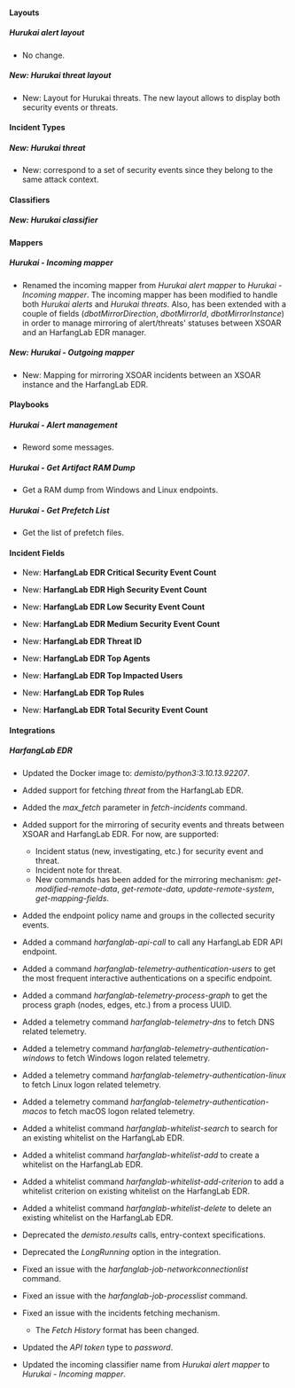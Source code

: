
#### Layouts

##### Hurukai alert layout

- No change.

##### New: Hurukai threat layout

- New: Layout for Hurukai threats. The new layout allows to display both security events or threats.


#### Incident Types

##### New: Hurukai threat

- New: correspond to a set of security events since they belong to the same attack context.


#### Classifiers

##### New: Hurukai classifier



#### Mappers

##### Hurukai - Incoming mapper

- Renamed the incoming mapper from *Hurukai alert mapper* to *Hurukai - Incoming mapper*.
The incoming mapper has been modified to handle both *Hurukai alerts* and *Hurukai threats*.
Also, has been extended with a couple of fields (*dbotMirrorDirection*, *dbotMirrorId*, *dbotMirrorInstance*) in order to manage mirroring of alert/threats' statuses between XSOAR and an HarfangLab EDR manager. 

##### New: Hurukai - Outgoing mapper

- New: Mapping for mirroring XSOAR incidents between an XSOAR instance and the HarfangLab EDR.



#### Playbooks

##### Hurukai - Alert management

- Reword some messages.

##### Hurukai - Get Artifact RAM Dump

- Get a RAM dump from Windows and Linux endpoints.

##### Hurukai - Get Prefetch List

- Get the list of prefetch files.


#### Incident Fields

- New: **HarfangLab EDR Critical Security Event Count**

- New: **HarfangLab EDR High Security Event Count**

- New: **HarfangLab EDR Low Security Event Count**

- New: **HarfangLab EDR Medium Security Event Count**

- New: **HarfangLab EDR Threat ID**

- New: **HarfangLab EDR Top Agents**

- New: **HarfangLab EDR Top Impacted Users**

- New: **HarfangLab EDR Top Rules**

- New: **HarfangLab EDR Total Security Event Count**


#### Integrations

##### HarfangLab EDR

- Updated the Docker image to: *demisto/python3:3.10.13.92207*.

- Added support for fetching *threat* from the HarfangLab EDR.
- Added the *max_fetch* parameter in *fetch-incidents* command.
- Added support for the mirroring of security events and threats between XSOAR and HarfangLab EDR. For now, are supported:
  - Incident status (new, investigating, etc.) for security event and threat.
  - Incident note for threat.
  - New commands has been added for the mirroring mechanism: *get-modified-remote-data*, *get-remote-data*, *update-remote-system*, *get-mapping-fields*.
- Added the endpoint policy name and groups in the collected security events.
- Added a command *harfanglab-api-call* to call any HarfangLab EDR API endpoint.
- Added a command *harfanglab-telemetry-authentication-users* to get the most frequent interactive authentications on a specific endpoint.
- Added a command *harfanglab-telemetry-process-graph* to get the process graph (nodes, edges, etc.) from a process UUID.
- Added a telemetry command *harfanglab-telemetry-dns* to fetch DNS related telemetry.
- Added a telemetry command *harfanglab-telemetry-authentication-windows* to fetch Windows logon related telemetry.
- Added a telemetry command *harfanglab-telemetry-authentication-linux* to fetch Linux logon related telemetry.
- Added a telemetry command *harfanglab-telemetry-authentication-macos* to fetch macOS logon related telemetry.
- Added a whitelist command *harfanglab-whitelist-search* to search for an existing whitelist on the HarfangLab EDR.
- Added a whitelist command *harfanglab-whitelist-add* to create a whitelist on the HarfangLab EDR.
- Added a whitelist command *harfanglab-whitelist-add-criterion* to add a whitelist criterion on existing whitelist on the HarfangLab EDR.
- Added a whitelist command *harfanglab-whitelist-delete* to delete an existing whitelist on the HarfangLab EDR.
- Deprecated the *demisto.results* calls, entry-context specifications.
- Deprecated the *LongRunning* option in the integration.
- Fixed an issue with the *harfanglab-job-networkconnectionlist* command.
- Fixed an issue with the *harfanglab-job-processlist* command.
- Fixed an issue with the incidents fetching mechanism.
  - The *Fetch History* format has been changed.
- Updated the *API token* type to *password*.
- Updated the incoming classifier name from *Hurukai alert mapper* to *Hurukai - Incoming mapper*.

